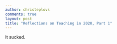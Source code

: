 ```yaml
---
author: christeplovs
comments: true
layout: post
title: "Reflections on Teaching in 2020, Part 1"
---
```


It sucked.
